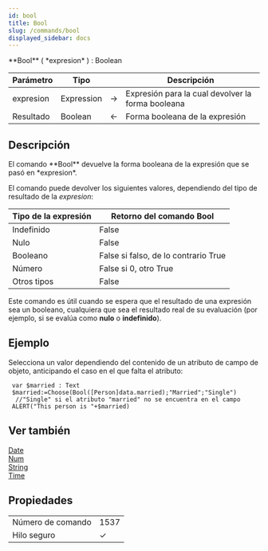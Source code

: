 ```yaml
---
id: bool
title: Bool
slug: /commands/bool
displayed_sidebar: docs
---
```


<!--REF #_command_.Bool.Syntax-->**Bool** ( *expresion* ) : Boolean<!-- END REF-->
<!--REF #_command_.Bool.Params-->
| Parámetro | Tipo |  | Descripción |
| --- | --- | --- | --- |
| expresion | Expression | &#8594;  | Expresión para la cual devolver la forma booleana |
| Resultado | Boolean | &#8592; | Forma booleana de la expresión |

<!-- END REF-->

## Descripción 

<!--REF #_command_.Bool.Summary-->El comando **Bool** devuelve la forma booleana de la expresión que se pasó en *expresion*.<!-- END REF-->

El comando puede devolver los siguientes valores, dependiendo del tipo de resultado de la *expresion*:

| **Tipo de la expresión** | **Retorno del comando Bool**         |
| ------------------------ | ------------------------------------ |
| Indefinido               | False                                |
| Nulo                     | False                                |
| Booleano                 | False si falso, de lo contrario True |
| Número                   | False si 0, otro True                |
| Otros tipos              | False                                |

Este comando es útil cuando se espera que el resultado de una expresión sea un booleano, cualquiera que sea el resultado real de su evaluación (por ejemplo, si se evalúa como **nulo** o **indefinido**).

## Ejemplo 

Selecciona un valor dependiendo del contenido de un atributo de campo de objeto, anticipando el caso en el que falta el atributo:

```4d
 var $married : Text
 $married:=Choose(Bool([Person]data.married);"Married";"Single")
  //"Single" si el atributo "married" no se encuentra en el campo
 ALERT("This person is "+$married)
```

## Ver también 

[Date](../commands/date)  
[Num](num.md)  
[String](string.md)  
[Time](time.md)  

## Propiedades

|  |  |
| --- | --- |
| Número de comando | 1537 |
| Hilo seguro | &check; |


